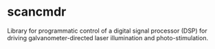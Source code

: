 scancmdr
========

Library for programmatic control of a digital signal processor (DSP) for driving galvanometer-directed laser illumination and photo-stimulation.
